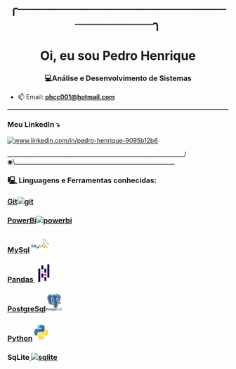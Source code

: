 <h1 align="center">╭─────────────────────────────────╮
</h1>
<h1 align="center">Oi, eu sou Pedro Henrique</h1>
<h3 align="center">💻Análise e Desenvolvimento de Sistemas</h3>

- 📫 Email: **phcc001@hotmail.com**
___________________________________
<h3 align="left">Meu LinkedIn ⤵</h3>
<p align="left">
<a href="https://linkedin.com/in/www.linkedin.com/in/pedro-henrique-9095b12b6" target="blank"><img align="center" src="https://raw.githubusercontent.com/rahuldkjain/github-profile-readme-generator/master/src/images/icons/Social/linked-in-alt.svg" alt="www.linkedin.com/in/pedro-henrique-9095b12b6" height="30" width="40" /></a>
</p>
_______________________________________________________________/◉\_________________________________________________________
<h3 align="left">🖳 Linguagens e Ferramentas conhecidas:</h3>
<p align="left"> <a href="https://git-scm.com/" target="_blank" rel="noreferrer"> <h3>Git<img src="https://www.vectorlogo.zone/logos/git-scm/git-scm-icon.svg" alt="git" width="40" height="40"/> </h3> <a href="https://www.mysql.com/" target="_blank" rel="noreferrer"> <p align="left"> <a href="https://app.powerbi.com/home?language=pt-BR" target="_blank" rel="noreferrer"> <h3>PowerBi<img src="https://img.icons8.com/?size=100&id=qYfwpsRXEcpc&format=png&color=000000" alt="powerbi" width="40" height="40"/> </h3>  <h3> MySql</a> <a href="https://www.mysql.com/" target="_blank" rel="noreferrer"> <img src="https://raw.githubusercontent.com/devicons/devicon/master/icons/mysql/mysql-original-wordmark.svg" alt="mysql" width="40" height="40"/> </a> <a href="https://pandas.pydata.org/" target="_blank" rel="noreferrer"> </h3>  <h3> Pandas <img src="https://raw.githubusercontent.com/devicons/devicon/2ae2a900d2f041da66e950e4d48052658d850630/icons/pandas/pandas-original.svg" alt="pandas" width="40" height="40"/> </a> <a href="https://www.postgresql.org" target="_blank" rel="noreferrer"> </h3> <h3> PostgreSql<img src="https://raw.githubusercontent.com/devicons/devicon/master/icons/postgresql/postgresql-original-wordmark.svg" alt="postgresql" width="40" height="40"/> </a> <a href="https://www.python.org" target="_blank" rel="noreferrer"> </h3> <h3> Python<img src="https://raw.githubusercontent.com/devicons/devicon/master/icons/python/python-original.svg" alt="python" width="40" height="40"/> </a> </h3> <h3> SqLite<a href="https://www.sqlite.org/" target="_blank" rel="noreferrer"> <img src="https://www.vectorlogo.zone/logos/sqlite/sqlite-icon.svg" alt="sqlite" width="40" height="40"/> </a> </h3> </a> </h3> </p>
